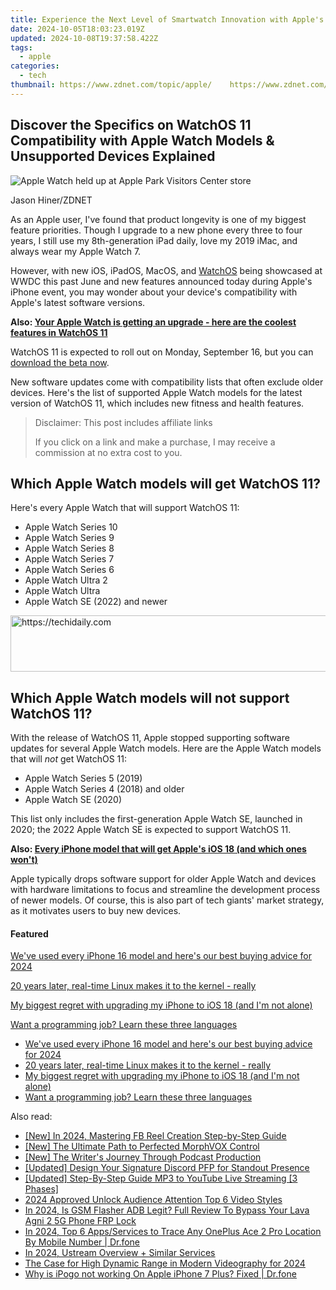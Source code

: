 ```yaml
---
title: Experience the Next Level of Smartwatch Innovation with Apple's Latest Upgrade - Discover WatchOS N 11 Improvements | CNET
date: 2024-10-05T18:03:23.019Z
updated: 2024-10-08T19:37:58.422Z
tags:
  - apple
categories:
  - tech
thumbnail: https://www.zdnet.com/topic/apple/    https://www.zdnet.com/a/img/resize/e56e28ee50c3e028cdcc9a6fb9ab783679fb47a8/2023/09/12/0e81ab63-5fd1-4ad1-bbc5-27e9f4ae7b89/apple-watch-series-9-close-up.jpg?width=170&height=96&fit=crop&auto=webp
---
```


## Discover the Specifics on WatchOS 11 Compatibility with Apple Watch Models & Unsupported Devices Explained

![Apple Watch held up at Apple Park Visitors Center store](https://www.zdnet.com/a/img/resize/c6acf4f3be6ee123a8f17b43d5a27d5cee8a601f/2024/09/09/e5b9b000-69a1-4289-baeb-af148cf0d154/apple-watch-up-at-apple-park-store.jpg?auto=webp&width=1280)

Jason Hiner/ZDNET

As an Apple user, I've found that product longevity is one of my biggest feature priorities. Though I upgrade to a new phone every three to four years, I still use my 8th-generation iPad daily, love my 2019 iMac, and always wear my Apple Watch 7\. 

However, with new iOS, iPadOS, MacOS, and [WatchOS](https://www.zdnet.com/article/your-apple-watch-is-getting-an-upgrade-here-are-the-coolest-features-in-watchos-11/) being showcased at WWDC this past June and new features announced today during Apple's iPhone event, you may wonder about your device's compatibility with Apple's latest software versions.

**Also: [Your Apple Watch is getting an upgrade - here are the coolest features in WatchOS 11](https://www.zdnet.com/article/your-apple-watch-is-getting-an-upgrade-here-are-the-coolest-features-in-watchos-11/)**

WatchOS 11 is expected to roll out on Monday, September 16, but you can [download the beta now](https://www.zdnet.com/article/you-can-download-watchos-11-beta-on-your-apple-watch-right-now-heres-how-and-supported-models/). 

New software updates come with compatibility lists that often exclude older devices. Here's the list of supported Apple Watch models for the latest version of WatchOS 11, which includes new fitness and health features. 

>  Disclaimer: This post includes affiliate links
>
>  If you click on a link and make a purchase, I may receive a commission at no extra cost to you.
>

## Which Apple Watch models will get WatchOS 11?

Here's every Apple Watch that will support WatchOS 11:

* Apple Watch Series 10
* Apple Watch Series 9
* Apple Watch Series 8
* Apple Watch Series 7
* Apple Watch Series 6
* Apple Watch Ultra 2
* Apple Watch Ultra
* Apple Watch SE (2022) and newer

<!-- affiliate ads begin -->
<a href="https://appsumo.8odi.net/c/5597632/2105866/7443" target="_top" id="2105866">
  <img src="//a.impactradius-go.com/display-ad/7443-2105866" border="0" alt="https://techidaily.com" width="728" height="90"/>
</a>
<img height="0" width="0" src="https://appsumo.8odi.net/i/5597632/2105866/7443" style="position:absolute;visibility:hidden;" border="0" />
<!-- affiliate ads end -->

## Which Apple Watch models will not support WatchOS 11?

With the release of WatchOS 11, Apple stopped supporting software updates for several Apple Watch models. Here are the Apple Watch models that will _not_ get WatchOS 11:

* Apple Watch Series 5 (2019)
* Apple Watch Series 4 (2018) and older
* Apple Watch SE (2020)

This list only includes the first-generation Apple Watch SE, launched in 2020; the 2022 Apple Watch SE is expected to support WatchOS 11.

**Also: [Every iPhone model that will get Apple's iOS 18 (and which ones won't)](https://www.zdnet.com/article/every-iphone-model-that-will-get-apples-ios-18-and-which-ones-wont/)**

Apple typically drops software support for older Apple Watch and devices with hardware limitations to focus and streamline the development process of newer models. Of course, this is also part of tech giants' market strategy, as it motivates users to buy new devices.

#### Featured

[We've used every iPhone 16 model and here's our best buying advice for 2024](https://www.zdnet.com/article/iphone-16-pro-max-buying-advice-2024/ "We've used every iPhone 16 model and here's our best buying advice for 2024")

[20 years later, real-time Linux makes it to the kernel - really](https://www.zdnet.com/article/20-years-later-real-time-linux-makes-it-to-the-kernel-really/ "20 years later, real-time Linux makes it to the kernel - really")

[My biggest regret with upgrading my iPhone to iOS 18 (and I'm not alone)](https://www.zdnet.com/article/my-biggest-regret-with-upgrading-my-iphone-to-ios-18-and-im-not-alone/ "My biggest regret with upgrading my iPhone to iOS 18 (and I'm not alone)")

[Want a programming job? Learn these three languages](https://www.zdnet.com/article/want-a-programming-job-learn-these-three-languages/ "Want a programming job? Learn these three languages")

* [We've used every iPhone 16 model and here's our best buying advice for 2024](https://www.zdnet.com/article/iphone-16-pro-max-buying-advice-2024/ "We've used every iPhone 16 model and here's our best buying advice for 2024")
* [20 years later, real-time Linux makes it to the kernel - really](https://www.zdnet.com/article/20-years-later-real-time-linux-makes-it-to-the-kernel-really/ "20 years later, real-time Linux makes it to the kernel - really")
* [My biggest regret with upgrading my iPhone to iOS 18 (and I'm not alone)](https://www.zdnet.com/article/my-biggest-regret-with-upgrading-my-iphone-to-ios-18-and-im-not-alone/ "My biggest regret with upgrading my iPhone to iOS 18 (and I'm not alone)")
* [Want a programming job? Learn these three languages](https://www.zdnet.com/article/want-a-programming-job-learn-these-three-languages/ "Want a programming job? Learn these three languages")

<ins class="adsbygoogle"
     style="display:block"
     data-ad-format="autorelaxed"
     data-ad-client="ca-pub-7571918770474297"
     data-ad-slot="1223367746"></ins>

<ins class="adsbygoogle"
     style="display:block"
     data-ad-client="ca-pub-7571918770474297"
     data-ad-slot="8358498916"
     data-ad-format="auto"
     data-full-width-responsive="true"></ins>

<span class="atpl-alsoreadstyle">Also read:</span>
<div><ul>
<li><a href="https://facebook-video-content.techidaily.com/new-in-2024-mastering-fb-reel-creation-step-by-step-guide/"><u>[New] In 2024, Mastering FB Reel Creation Step-by-Step Guide</u></a></li>
<li><a href="https://some-tips.techidaily.com/new-the-ultimate-path-to-perfected-morphvox-control/"><u>[New] The Ultimate Path to Perfected MorphVOX Control</u></a></li>
<li><a href="https://some-tips.techidaily.com/new-the-writers-journey-through-podcast-production/"><u>[New] The Writer's Journey Through Podcast Production</u></a></li>
<li><a href="https://discord-videos.techidaily.com/updated-design-your-signature-discord-pfp-for-standout-presence/"><u>[Updated] Design Your Signature Discord PFP for Standout Presence</u></a></li>
<li><a href="https://facebook-video-footage.techidaily.com/updated-step-by-step-guide-mp3-to-youtube-live-streaming-3-phases/"><u>[Updated] Step-By-Step Guide MP3 to YouTube Live Streaming [3 Phases]</u></a></li>
<li><a href="https://some-tips.techidaily.com/2024-approved-unlock-audience-attention-top-6-video-styles/"><u>2024 Approved Unlock Audience Attention Top 6 Video Styles</u></a></li>
<li><a href="https://android-frp.techidaily.com/in-2024-is-gsm-flasher-adb-legit-full-review-to-bypass-your-lava-agni-2-5g-phone-frp-lock-by-drfone-android/"><u>In 2024, Is GSM Flasher ADB Legit? Full Review To Bypass Your Lava Agni 2 5G Phone FRP Lock</u></a></li>
<li><a href="https://android-location-track.techidaily.com/in-2024-top-6-appsservices-to-trace-any-oneplus-ace-2-pro-location-by-mobile-number-drfone-by-drfone-virtual-android/"><u>In 2024, Top 6 Apps/Services to Trace Any OnePlus Ace 2 Pro Location By Mobile Number | Dr.fone</u></a></li>
<li><a href="https://some-tips.techidaily.com/in-2024-ustream-overview-plus-similar-services/"><u>In 2024, Ustream Overview + Similar Services</u></a></li>
<li><a href="https://some-tips.techidaily.com/the-case-for-high-dynamic-range-in-modern-videography-for-2024/"><u>The Case for High Dynamic Range in Modern Videography for 2024</u></a></li>
<li><a href="https://ios-pokemon-go.techidaily.com/why-is-ipogo-not-working-on-apple-iphone-7-plus-fixed-drfone-by-drfone-virtual-ios/"><u>Why is iPogo not working On Apple iPhone 7 Plus? Fixed | Dr.fone</u></a></li>
</ul></div>

